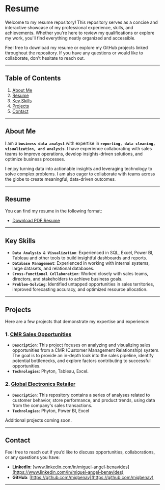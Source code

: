 # Resume
Welcome to my resume repository! This repository serves as a concise and interactive showcase of my professional experience, skills, and achievements. Whether you're here to review my qualifications or explore my work, you'll find everything neatly organized and accessible.

Feel free to download my resume or explore my GitHub projects linked throughout the repository. If you have any questions or would like to collaborate, don't hesitate to reach out.

---

## Table of Contents
1. [About Me](#about-me)
2. [Resume](#resume)
3. [Key Skills](#key-skills)
4. [Projects](#projects)
5. [Contact](#contact)

---

## About Me

I am a **`business data analyst`** with expertise in **`reporting, data cleaning, visualization, and analysis`**. I have experience collaborating with sales teams to improve operations, develop insights-driven solutions, and optimize business processes.  

I enjoy turning data into actionable insights and leveraging technology to solve complex problems. I am also eager to collaborate with teams across the globe to create meaningful, data-driven outcomes.

---

## Resume

You can find my resume in the following format:  

- [Download PDF Resume](https://github.com/migbenav/resume/blob/main/Miguel%20Benavides%20-%20Resume.pdf)  

---

## Key Skills

- **`Data Analysis & Visualization`**: Experienced in SQL, Excel, Power BI, Tableau and other tools to build insightful dashboards and reports.  
- **`Database Management`**: Experienced in working with internal systems, large datasets, and relational databases.  
- **`Cross-Functional Collaboration`**: Worked closely with sales teams, directors, and stakeholders to achieve business goals.  
- **`Problem-Solving`**: Identified untapped opportunities in sales territories, improved forecasting accuracy, and optimized resource allocation.  

---

## Projects

Here are a few projects that demonstrate my expertise and experience:  

### 1. **[CMR Sales Opportunities](https://github.com/migbenav/CMR-Sales-Opportunity)**
- **`Description`**: This project focuses on analyzing and visualizing sales opportunities from a CMR (Customer Management Relationship) system. The goal is to provide an in-depth look into the sales pipeline, identify potential bottlenecks, and explore factors contributing to successful opportunities.
- **`Technologies`**: Phyton, Tableau, Excel.

### 2. **[Global Electronics Retailer](https://github.com/migbenav/Global-Electronics-Retailer)**
- **`Description`**: This repository contains a series of analyses related to customer behavior, store performance, and product trends, using data from the company's sales transactions.
- **`Technologies`**: Phyton, Power BI, Excel

Additional projects coming soon.

---

## Contact

Feel free to reach out if you’d like to discuss opportunities, collaborations, or any questions you have:  

- **LinkedIn**: [www.linkedin.com/in/miguel-angel-benavides](https://www.linkedin.com/in/miguel-angel-benavides) 
- **GitHub**: [https://github.com/migbenav](https://github.com/migbenav)

---
